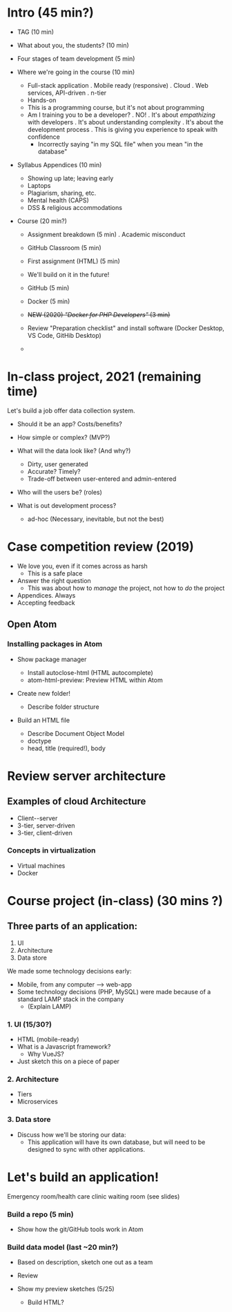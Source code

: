 
# Intro (45 min?)

  * TAG (10 min)
  * What about you, the students? (10 min)

  * Four stages of team development (5 min)

  * Where we're going in the course (10 min)
    - Full-stack application
      . Mobile ready (responsive)
      . Cloud
      . Web services, API-driven
      . n-tier
    - Hands-on
    - This is a programming course, but it's not about programming
    - Am I training you to be a developer?
      . NO!
      . It's about _empathizing_ with developers
      . It's about understanding complexity
      . It's about the development process
      . This is giving you experience to speak with confidence
        * Incorrectly saying "in my SQL file" when you mean "in the database"

  * Syllabus Appendices (10 min)
    - Showing up late; leaving early
    - Laptops
    - Plagiarism, sharing, etc.
    - Mental health (CAPS)
    - DSS & religious accommodations

  * Course (20 min?)
    - Assignment breakdown (5 min)
      . Academic misconduct
    - GitHub Classroom (5 min)
    - First assignment (HTML) (5 min)
    - We'll build on it in the future!
    - GitHub (5 min)
    - Docker (5 min)

    - ~~NEW (2020) _"Docker for PHP Developers"_ (3 min)~~
    - Review "Preparation checklist" and install software (Docker Desktop, VS Code, GitHib Desktop)
    -
# In-class project, 2021 (remaining time)

Let's build a job offer data collection system.

* Should it be an app? Costs/benefits?
* How simple or complex? (MVP?)
* What will the data look like? (And why?)
  - Dirty, user generated
  - Accurate? Timely?
  - Trade-off between user-entered and admin-entered
* Who will the users be? (roles)

* What is out development process?
  - ad-hoc (Necessary, inevitable, but not the best)

# Case competition review (2019)

* We love you, even if it comes across as harsh
    - This is a safe place
* Answer the right question
    - This was about how to *manage* the project, not how to *do* the project
* Appendices. Always
* Accepting feedback

## Open Atom

### Installing packages in Atom
  * Show package manager
    - Install autoclose-html (HTML autocomplete)
    - atom-html-preview: Preview HTML within Atom

  * Create new folder!
    - Describe folder structure

  * Build an HTML file
      - Describe Document Object Model
      - doctype
      - head, title (required!), body

# Review server architecture
## Examples of cloud Architecture

  * Client--server
  * 3-tier, server-driven
  * 3-tier, client-driven

### Concepts in virtualization

  * Virtual machines
  * Docker

# Course project (in-class) (30 mins ?)

## Three parts of an application:

  1. UI
  2. Architecture
  3. Data store

We made some technology decisions early:

  * Mobile, from any computer --> web-app
  * Some technology decisions (PHP, MySQL) were made because of a standard LAMP stack in the company
    - (Explain LAMP)

### 1. UI (15/30?)

  <!-- * Demo a selection matrix
    - WinGUI|iOS|Android|Web
    - Criteria? (ask for ideas)
      .  mobile, developers, documentation, testable (not really relevant), easy to build charts -->

  * HTML (mobile-ready)
  * What is a Javascript framework?
    - Why VueJS?
  * Just sketch this on a piece of paper

### 2. Architecture
  * Tiers
  * Microservices

### 3. Data store
  * Discuss how we'll be storing our data:
    - This application will have its own database, but will need to be designed to sync with other applications.

# Let's build an application!
Emergency room/health care clinic waiting room (see slides)

### Build a repo (5 min)

* Show how the git/GitHub tools work in Atom

### Build data model (last ~20 min?)

* Based on description, sketch one out as a team
* Review

* Show my preview sketches (5/25)
    - Build HTML?


<!-- # For Next Time (5 mins?)

  * Group recommendations for which front-end library
    - React | Knockout | AngularJS (aka Angular 1) | Manually w/ jQuery & Handlebars | VueJS (w/ Axios?)
    - NOT Angular (aka Angular 2), NOT Ember -->

